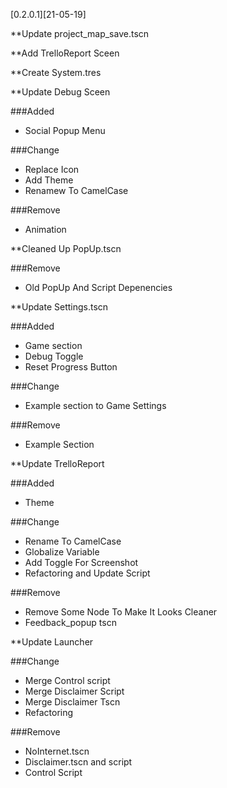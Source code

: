 
[0.2.0.1][21-05-19]

**Update project_map_save.tscn

**Add TrelloReport Sceen

**Create System.tres

**Update Debug Sceen

###Added
- Social Popup Menu

###Change
- Replace Icon
- Add Theme
- Renamew To CamelCase

###Remove
- Animation

**Cleaned Up PopUp.tscn

###Remove
- Old PopUp And Script Depenencies
 
**Update Settings.tscn

###Added
- Game section
- Debug Toggle
- Reset Progress Button

###Change
- Example section to Game Settings

###Remove
- Example Section

**Update TrelloReport

###Added
- Theme

###Change
- Rename To CamelCase
- Globalize Variable
- Add Toggle For Screenshot
- Refactoring and Update Script

###Remove
- Remove Some Node To Make It Looks Cleaner
- Feedback_popup tscn

**Update Launcher

###Change
- Merge Control script
- Merge Disclaimer Script
- Merge Disclaimer Tscn
- Refactoring

###Remove
- NoInternet.tscn
- Disclaimer.tscn and script
- Control Script